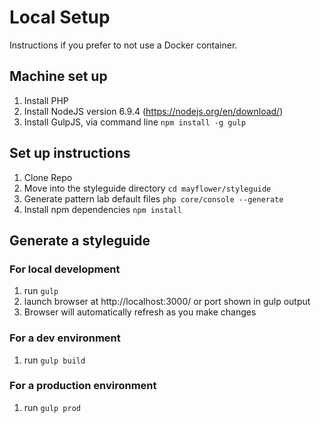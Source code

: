 # Local Setup

Instructions if you prefer to not use a Docker container.

## Machine set up

1. Install PHP
1. Install NodeJS version 6.9.4 (https://nodejs.org/en/download/)
1. Install GulpJS, via command line `npm install -g gulp`

## Set up instructions

1. Clone Repo
1. Move into the styleguide directory `cd mayflower/styleguide`
1. Generate pattern lab default files `php core/console --generate`
1. Install npm dependencies `npm install`

## Generate a styleguide

### For local development

1. run `gulp`
1. launch browser at http://localhost:3000/ or port shown in gulp output
1. Browser will automatically refresh as you make changes

### For a dev environment

1. run `gulp build`

### For a production environment

1. run `gulp prod`
